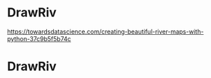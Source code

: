 # DrawRiv
https://towardsdatascience.com/creating-beautiful-river-maps-with-python-37c9b5f5b74c
# DrawRiv
